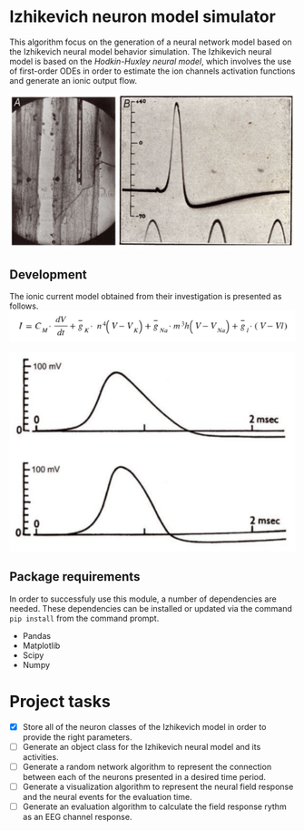 # Izhikevich neuron model simulator

This algorithm focus on the generation of a neural network model based on the Izhikevich neural model behavior simulation. The Izhikevich neural model is based on the *Hodkin-Huxley neural model*, which involves the use of first-order ODEs in order to estimate the ion channels activation functions and generate an ionic output flow. 

![Hodkin & Huxley voltage observation from a squid's giant axon][Hodkin & Huxley experiment]

## Development


The ionic current model obtained from their investigation is presented as follows.
![Hodkin & Huxley Current response equation][HnH ODE]

![Hodkin & Huxley voltage response obtained from the ODE model][HnH voltage response]

## Package requirements
In order to successfuly use this module, a number of dependencies are needed. These dependencies can be installed or updated via the command `pip install` from the command prompt.

- Pandas
- Matplotlib
- Scipy
- Numpy

# Project tasks
- [x] Store all of the neuron classes of the Izhikevich model in order to provide the right parameters.
- [ ] Generate an object class for the Izhikevich neural model and its activities.
- [ ] Generate a random network algorithm to represent the connection between each of the neurons presented in a desired time period.
- [ ] Generate a visualization algorithm to represent the neural field response and the neural events for the evaluation time.
- [ ] Generate an evaluation algorithm to calculate the field response rythm as an EEG channel response.

[Hodkin & Huxley experiment]: images/HnH_experiment.PNG "Hodkin and Huxley experiment in squid ginant axon"
[HnH ODE]: images/HnH_equation.PNG "Hodking and Huxley ionic current ODE model"
[HnH voltage response]: images/HnH_result.PNG "Hodkin and Huxley voltage response"